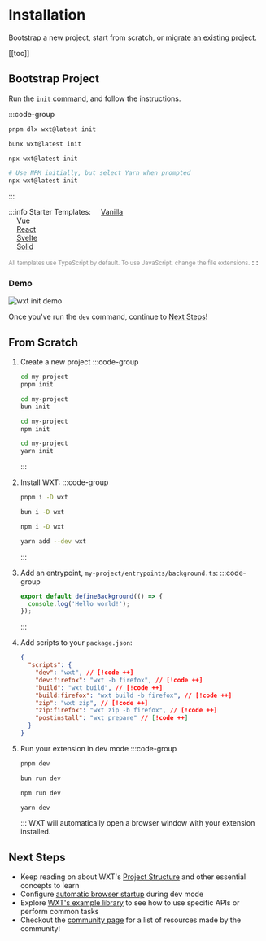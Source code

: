 # Installation

Bootstrap a new project, start from scratch, or [migrate an existing project](/guide/resources/migrate).

[[toc]]

## Bootstrap Project

Run the [`init` command](/api/cli/wxt-init), and follow the instructions.

:::code-group

```sh [PNPM]
pnpm dlx wxt@latest init
```

```sh [Bun]
bunx wxt@latest init
```

```sh [NPM]
npx wxt@latest init
```

```sh [Yarn]
# Use NPM initially, but select Yarn when prompted
npx wxt@latest init
```

:::

:::info Starter Templates:
[<Icon name="TypeScript" style="margin-left: 16px;" />Vanilla](https://github.com/wxt-dev/wxt/tree/main/templates/vanilla)<br/>[<Icon name="Vue" style="margin-left: 16px;" />Vue](https://github.com/wxt-dev/wxt/tree/main/templates/vue)<br/>[<Icon name="React" style="margin-left: 16px;" />React](https://github.com/wxt-dev/wxt/tree/main/templates/react)<br/>[<Icon name="Svelte" style="margin-left: 16px;" />Svelte](https://github.com/wxt-dev/wxt/tree/main/templates/svelte)<br/>[<Icon name="Solid" icon="https://www.solidjs.com/img/favicons/favicon-32x32.png"  style="margin-left: 16px;" />Solid](https://github.com/wxt-dev/wxt/tree/main/templates/solid)

<small style="opacity: 50%">All templates use TypeScript by default. To use JavaScript, change the file extensions.</small>
:::

### Demo

![wxt init demo](/assets/init-demo.gif)

Once you've run the `dev` command, continue to [Next Steps](#next-steps)!

## From Scratch

1. Create a new project
   :::code-group

   ```sh [PNPM]
   cd my-project
   pnpm init
   ```

   ```sh [Bun]
   cd my-project
   bun init
   ```

   ```sh [NPM]
   cd my-project
   npm init
   ```

   ```sh [Yarn]
   cd my-project
   yarn init
   ```

   :::

2. Install WXT:
   :::code-group

   ```sh [PNPM]
   pnpm i -D wxt
   ```

   ```sh [Bun]
   bun i -D wxt
   ```

   ```sh [NPM]
   npm i -D wxt
   ```

   ```sh [Yarn]
   yarn add --dev wxt
   ```

   :::

3. Add an entrypoint, `my-project/entrypoints/background.ts`:
   :::code-group

   ```ts
   export default defineBackground(() => {
     console.log('Hello world!');
   });
   ```

   :::

4. Add scripts to your `package.json`:
   ```json [package.json]
   {
     "scripts": {
       "dev": "wxt", // [!code ++]
       "dev:firefox": "wxt -b firefox", // [!code ++]
       "build": "wxt build", // [!code ++]
       "build:firefox": "wxt build -b firefox", // [!code ++]
       "zip": "wxt zip", // [!code ++]
       "zip:firefox": "wxt zip -b firefox", // [!code ++]
       "postinstall": "wxt prepare" // [!code ++]
     }
   }
   ```

5. Run your extension in dev mode
   :::code-group

   ```sh [PNPM]
   pnpm dev
   ```

   ```sh [Bun]
   bun run dev
   ```

   ```sh [NPM]
   npm run dev
   ```

   ```sh [Yarn]
   yarn dev
   ```

   :::
   WXT will automatically open a browser window with your extension installed.

## Next Steps

- Keep reading on about WXT's [Project Structure](/guide/essentials/project-structure) and other essential concepts to learn
- Configure [automatic browser startup](/guide/essentials/config/browser-startup) during dev mode
- Explore [WXT's example library](/examples) to see how to use specific APIs or perform common tasks
- Checkout the [community page](/guide/resources/community) for a list of resources made by the community!
